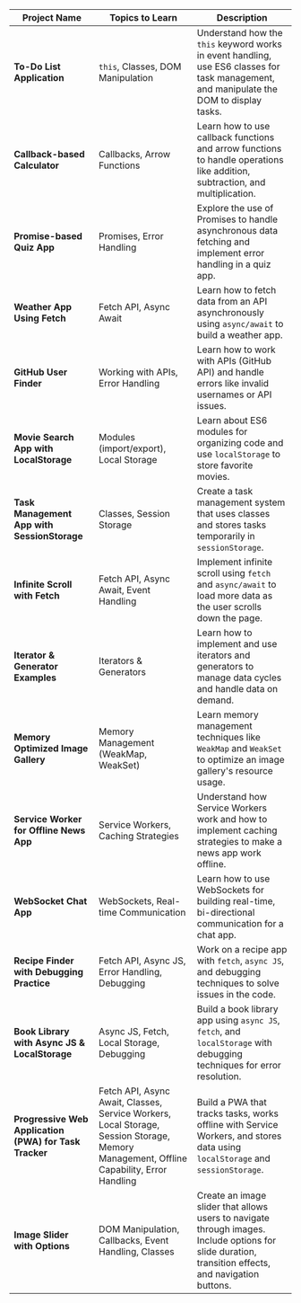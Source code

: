 | **Project Name**                          | **Topics to Learn**             | **Description**                                                                                          |
|-------------------------------------------|---------------------------------|----------------------------------------------------------------------------------------------------------|
| **To-Do List Application**                | `this`, Classes, DOM Manipulation | Understand how the `this` keyword works in event handling, use ES6 classes for task management, and manipulate the DOM to display tasks. |
| **Callback-based Calculator**             | Callbacks, Arrow Functions      | Learn how to use callback functions and arrow functions to handle operations like addition, subtraction, and multiplication. |
| **Promise-based Quiz App**                | Promises, Error Handling        | Explore the use of Promises to handle asynchronous data fetching and implement error handling in a quiz app. |
| **Weather App Using Fetch**               | Fetch API, Async Await          | Learn how to fetch data from an API asynchronously using `async/await` to build a weather app. |
| **GitHub User Finder**                    | Working with APIs, Error Handling | Learn how to work with APIs (GitHub API) and handle errors like invalid usernames or API issues. |
| **Movie Search App with LocalStorage**    | Modules (import/export), Local Storage | Learn about ES6 modules for organizing code and use `localStorage` to store favorite movies. |
| **Task Management App with SessionStorage** | Classes, Session Storage       | Create a task management system that uses classes and stores tasks temporarily in `sessionStorage`. |
| **Infinite Scroll with Fetch**            | Fetch API, Async Await, Event Handling | Implement infinite scroll using `fetch` and `async/await` to load more data as the user scrolls down the page. |
| **Iterator & Generator Examples**         | Iterators & Generators          | Learn how to implement and use iterators and generators to manage data cycles and handle data on demand. |
| **Memory Optimized Image Gallery**        | Memory Management (WeakMap, WeakSet) | Learn memory management techniques like `WeakMap` and `WeakSet` to optimize an image gallery's resource usage. |
| **Service Worker for Offline News App**   | Service Workers, Caching Strategies | Understand how Service Workers work and how to implement caching strategies to make a news app work offline. |
| **WebSocket Chat App**                    | WebSockets, Real-time Communication | Learn how to use WebSockets for building real-time, bi-directional communication for a chat app. |
| **Recipe Finder with Debugging Practice** | Fetch API, Async JS, Error Handling, Debugging | Work on a recipe app with `fetch`, `async JS`, and debugging techniques to solve issues in the code. |
| **Book Library with Async JS & LocalStorage** | Async JS, Fetch, Local Storage, Debugging | Build a book library app using `async JS`, `fetch`, and `localStorage` with debugging techniques for error resolution. |
| **Progressive Web Application (PWA) for Task Tracker** | Fetch API, Async Await, Classes, Service Workers, Local Storage, Session Storage, Memory Management, Offline Capability, Error Handling | Build a PWA that tracks tasks, works offline with Service Workers, and stores data using `localStorage` and `sessionStorage`. |
| **Image Slider with Options**          | DOM Manipulation, Callbacks, Event Handling, Classes | Create an image slider that allows users to navigate through images. Include options for slide duration, transition effects, and navigation buttons. |
